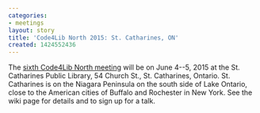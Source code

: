 ```yaml
---
categories:
- meetings
layout: story
title: 'Code4Lib North 2015: St. Catharines, ON'
created: 1424552436
---
```

The [sixth Code4Lib North meeting](http://wiki.code4lib.org/index.php/North#Code4Lib_North:_the_Sixth._St._Catharines_Public_Library.2C_June_4_.26_5.2C_2015) will be on June 4--5, 2015 at the St. Catharines Public Library, 54 Church St., St. Catharines, Ontario.  St. Catharines is on the Niagara Peninsula on the south side of Lake Ontario, close to the American cities of Buffalo and Rochester in New York.  See the wiki page for details and to sign up for a talk.

